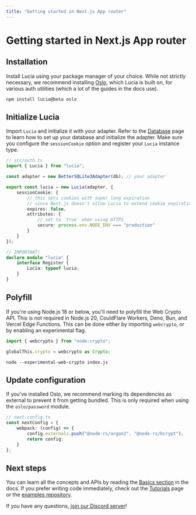```yaml
---
title: "Getting started in Next.js App router"
---
```


# Getting started in Next.js App router

## Installation

Install Lucia using your package manager of your choice. While not strictly necessary, we recommend installing [Oslo](https://oslo.js.org), which Lucia is built on, for various auth utilities (which a lot of the guides in the docs use).

```
npm install lucia@beta oslo
```

## Initialize Lucia

Import `Lucia` and initialize it with your adapter. Refer to the [Database](/database) page to learn how to set up your database and initialize the adapter. Make sure you configure the `sessionCookie` option and register your `Lucia` instance type.

```ts
// src/auth.ts
import { Lucia } from "lucia";

const adapter = new BetterSQLite3Adapter(db); // your adapter

export const lucia = new Lucia(adapter, {
	sessionCookie: {
		// this sets cookies with super long expiration
		// since Next.js doesn't allow Lucia to extend cookie expiration when rendering pages
		expires: false,
		attributes: {
			// set to `true` when using HTTPS
			secure: process.env.NODE_ENV === "production"
		}
	}
});

// IMPORTANT!
declare module "lucia" {
	interface Register {
		Lucia: typeof lucia;
	}
}
```

## Polyfill

If you're using Node.js 18 or below, you'll need to polyfill the Web Crypto API. This is not required in Node.js 20, CouldFlare Workers, Deno, Bun, and Vercel Edge Functions. This can be done either by importing `webcrypto`, or by enabling an experimental flag.

```ts
import { webcrypto } from "node:crypto";

globalThis.crypto = webcrypto as Crypto;
```

```
node --experimental-web-crypto index.js
```

## Update configuration

If you've installed Oslo, we recommend marking its dependencies as external to prevent it from getting bundled. This is only required when using the `oslo/password` module.

```ts
// next.config.ts
const nextConfig = {
	webpack: (config) => {
		config.externals.push("@node-rs/argon2", "@node-rs/bcrypt");
		return config;
	}
};
```

## Next steps

You can learn all the concepts and APIs by reading the [Basics section](/basics/sessions) in the docs. If you prefer writing code immediately, check out the [Tutorials](/tutorials) page or the [examples repository](https://github.com/lucia-auth/examples/tree/v3).

If you have any questions, [join our Discord server](https://discord.com/invite/PwrK3kpVR3)!
